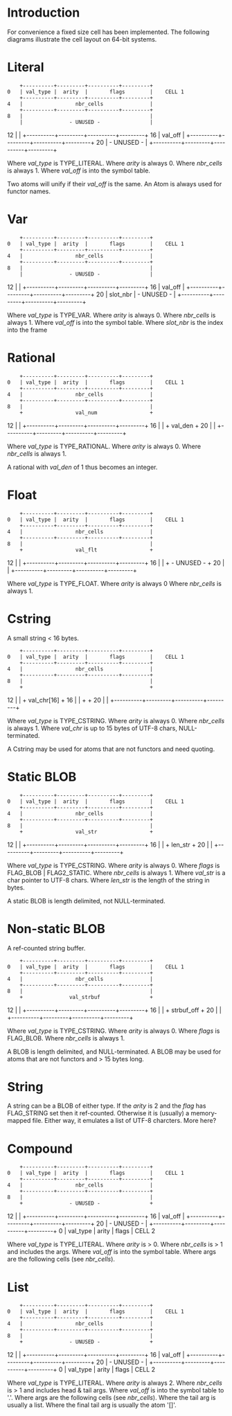 Introduction
============

For convenience a fixed size cell has been implemented. The following
diagrams illustrate the cell layout on 64-bit systems.


Literal
=======

        +----------+---------+----------+---------+
    0	| val_type |  arity  |       flags        |    CELL 1
		+----------+---------+----------+---------+
    4	|                 nbr_cells               |
        +----------+---------+----------+---------+
    8	|                                         |
        |               - UNUSED -                |
   12	|                                         |
        +----------+---------+----------+---------+
   16	|                 val_off                 |
        +----------+---------+----------+---------+
   20	|               - UNUSED -                |
        +----------+---------+----------+---------+

Where *val_type* is TYPE_LITERAL.
Where *arity* is always 0.
Where *nbr_cells* is always 1.
Where *val_off* is into the symbol table.

Two atoms will unify if their *val_off* is the same.
An Atom is always used for functor names.


Var
===

        +----------+---------+----------+---------+
    0	| val_type |  arity  |       flags        |    CELL 1
		+----------+---------+----------+---------+
    4	|                 nbr_cells               |
        +----------+---------+----------+---------+
    8	|                                         |
        |               - UNUSED -                |
   12	|                                         |
        +----------+---------+----------+---------+
   16	|                 val_off                 |
        +----------+---------+----------+---------+
   20	|       slot_nbr     |      - UNUSED -    |
        +----------+---------+----------+---------+

Where *val_type* is TYPE_VAR.
Where *arity* is always 0.
Where *nbr_cells* is always 1.
Where *val_off* is into the symbol table.
Where *slot_nbr* is the index into the frame


Rational
========

        +----------+---------+----------+---------+
    0	| val_type |  arity  |       flags        |    CELL 1
		+----------+---------+----------+---------+
    4	|                 nbr_cells               |
        +----------+---------+----------+---------+
    8	|                                         |
        +                 val_num                 +
   12	|                                         |
        +----------+---------+----------+---------+
   16	|                                         |
        +                 val_den                 +
   20	|                                         |
        +----------+---------+----------+---------+

Where *val_type* is TYPE_RATIONAL.
Where *arity* is always 0.
Where *nbr_cells* is always 1.

A rational with *val_den* of 1 thus becomes an integer.


Float
=====

        +----------+---------+----------+---------+
    0	| val_type |  arity  |       flags        |    CELL 1
		+----------+---------+----------+---------+
    4	|                 nbr_cells               |
        +----------+---------+----------+---------+
    8	|                                         |
        +                 val_flt                 +
   12	|                                         |
        +----------+---------+----------+---------+
   16	|                                         |
        +               - UNUSED -                +
   20	|                                         |
        +----------+---------+----------+---------+

Where *val_type* is TYPE_FLOAT.
Where *arity* is always 0
Where *nbr_cells* is always 1.


Cstring
=======

A small string < 16 bytes.

        +----------+---------+----------+---------+
    0	| val_type |  arity  |       flags        |    CELL 1
		+----------+---------+----------+---------+
    4	|                 nbr_cells               |
        +----------+---------+----------+---------+
    8	|                                         |
        +                                         +
   12	|                                         |
        +                 val_chr[16]             +
   16	|                                         |
        +                                         +
   20	|                                         |
        +----------+---------+----------+---------+

Where *val_type* is TYPE_CSTRING.
Where *arity* is always 0.
Where *nbr_cells* is always 1.
Where *val_chr* is up to 15 bytes of UTF-8 chars, NULL-terminated.

A Cstring may be used for atoms that are not functors and need quoting.


Static BLOB
===========

        +----------+---------+----------+---------+
    0	| val_type |  arity  |       flags        |    CELL 1
		+----------+---------+----------+---------+
    4	|                 nbr_cells               |
        +----------+---------+----------+---------+
    8	|                                         |
        +                 val_str                 +
   12	|                                         |
        +----------+---------+----------+---------+
   16	|                                         |
        +                 len_str                 +
   20	|                                         |
        +----------+---------+----------+---------+

Where *val_type* is TYPE_CSTRING.
Where *arity* is always 0.
Where *flags* is FLAG_BLOB | FLAG2_STATIC.
Where *nbr_cells* is always 1.
Where *val_str* is a char pointer to UTF-8 chars.
Where *len_str* is the length of the string in bytes.

A static BLOB is length delimited, not NULL-terminated.


Non-static BLOB
===============

A ref-counted string buffer.

        +----------+---------+----------+---------+
    0	| val_type |  arity  |       flags        |    CELL 1
		+----------+---------+----------+---------+
    4	|                 nbr_cells               |
        +----------+---------+----------+---------+
    8	|                                         |
        +               val_strbuf                +
   12	|                                         |
        +----------+---------+----------+---------+
   16	|                                         |
        +               strbuf_off                +
   20	|                                         |
        +----------+---------+----------+---------+

Where *val_type* is TYPE_CSTRING.
Where *arity* is always 0.
Where *flags* is FLAG_BLOB.
Where *nbr_cells* is always 1.

A BLOB is length delimited, and NULL-terminated.
A BLOB may be used for atoms that are not functors and > 15 bytes long.


String
======

A string can be a BLOB of either type. If the *arity* is 2 and the
*flag* has FLAG_STRING set then it ref-counted. Otherwise it
is (usually) a memory-mapped file. Either way, it emulates a list of
UTF-8 charcters. More here?


Compound
========

        +----------+---------+----------+---------+
    0	| val_type |  arity  |       flags        |    CELL 1
		+----------+---------+----------+---------+
    4	|                 nbr_cells               |
        +----------+---------+----------+---------+
    8	|                                         |
        +               - UNUSED -                +
   12	|                                         |
        +----------+---------+----------+---------+
   16	|                 val_off                 |
        +----------+---------+----------+---------+
   20	|               - UNUSED -                |
        +----------+---------+----------+---------+
    0	| val_type |  arity  |       flags        |    CELL 2

Where *val_type* is TYPE_LITERAL.
Where *arity* is > 0.
Where *nbr_cells* is > 1 and includes the args.
Where *val_off* is into the symbol table.
Where args are the following cells (see *nbr_cells*).


List
====

        +----------+---------+----------+---------+
    0	| val_type |  arity  |       flags        |    CELL 1
		+----------+---------+----------+---------+
    4	|                 nbr_cells               |
        +----------+---------+----------+---------+
    8	|                                         |
        +               - UNUSED -                +
   12	|                                         |
        +----------+---------+----------+---------+
   16	|                 val_off                 |
        +----------+---------+----------+---------+
   20	|               - UNUSED -                |
        +----------+---------+----------+---------+
    0	| val_type |  arity  |       flags        |    CELL 2

Where *val_type* is TYPE_LITERAL.
Where *arity* is always 2.
Where *nbr_cells* is > 1 and includes head & tail args.
Where *val_off* is into the symbol table to '.'.
Where args are the following cells (see *nbr_cells*).
Where the tail arg is usually a list.
Where the final tail arg is usually the atom '[]'.

